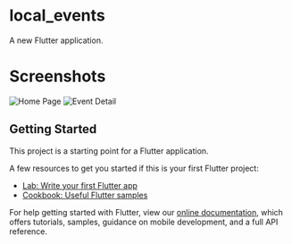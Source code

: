 # local_events

A new Flutter application.


# Screenshots

![Home Page](https://user-images.githubusercontent.com/48868012/70542422-82ac7b00-1b8a-11ea-975e-02d390dd2845.png)
![Event Detail](https://user-images.githubusercontent.com/48868012/70542423-83451180-1b8a-11ea-82fe-ebb892d5bcfc.png)


## Getting Started

This project is a starting point for a Flutter application.

A few resources to get you started if this is your first Flutter project:

- [Lab: Write your first Flutter app](https://flutter.dev/docs/get-started/codelab)
- [Cookbook: Useful Flutter samples](https://flutter.dev/docs/cookbook)

For help getting started with Flutter, view our
[online documentation](https://flutter.dev/docs), which offers tutorials,
samples, guidance on mobile development, and a full API reference.

